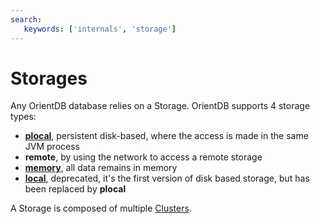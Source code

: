 ```yaml
---
search:
   keywords: ['internals', 'storage']
---
```


# Storages

Any OrientDB database relies on a Storage. OrientDB supports 4 storage types:

- **[plocal](Paginated-Local-Storage.md)**, persistent disk-based, where the access is made in the same JVM process
- **remote**, by using the network to access a remote storage
- **[memory](Memory-storage.md)**, all data remains in memory
- **[local](Local-Storage.md)**, deprecated, it's the first version of disk based storage, but has been replaced by **plocal**

A Storage is composed of multiple [Clusters](Concepts.md#Cluster).
